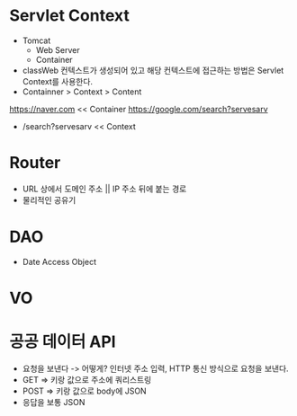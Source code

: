 # Servlet Context
- Tomcat 
  - Web Server
  - Container
- classWeb 컨텍스트가 생성되어 있고 해당 컨텍스트에 접근하는 방법은 Servlet Context를 사용한다.
- Containner > Context > Content

https://naver.com << Container
https://google.com/search?servesarv
  - /search?servesarv << Context
  
# Router
- URL 상에서 도메인 주소 || IP 주소 뒤에 붙는 경로
- 물리적인 공유기

# DAO
- Date Access Object

# VO

# 공공 데이터 API
- 요청을 보낸다 -> 어떻게? 인터넷 주소 입력, HTTP 통신 방식으로 요청을 보낸다.
- GET => 키랑 값으로 주소에 쿼리스트링
- POST => 키랑 값으로 body에 JSON
- 응답을 보통 JSON










